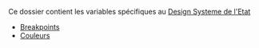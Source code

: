 Ce dossier contient les variables spécifiques au [Design Systeme de l'Etat](https://gouvfr.atlassian.net/wiki/spaces/DB/overview?homepageId=145359476)

- [Breakpoints](https://gouvfr.atlassian.net/wiki/spaces/DB/pages/222396724/Espacement+-+Spacing)
- [Couleurs](https://gouvfr.atlassian.net/wiki/spaces/DB/pages/217186370/Couleurs+-+palette+-+Color)
